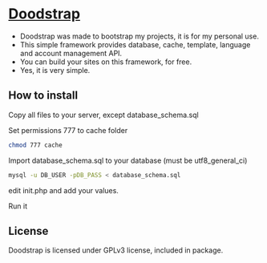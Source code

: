 [Doodstrap](http://zond80.tel/)
==================================================

* Doodstrap was made to bootstrap my projects, it is for my personal use.
* This simple framework provides database, cache, template, language and account management API.
* You can build your sites on this framework, for free.
* Yes, it is very simple.


How to install
----------------------------
Copy all files to your server, except database_schema.sql

Set permissions 777 to cache folder
```bash
chmod 777 cache
```

Import database_schema.sql to your database (must be utf8_general_ci)
```bash
mysql -u DB_USER -pDB_PASS < database_schema.sql
```
edit init.php and add your values.


Run it


License
----------------------------
Doodstrap is licensed under GPLv3 license, included in package.